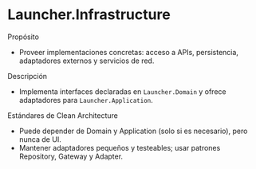 # Launcher.Infrastructure

Propósito

- Proveer implementaciones concretas: acceso a APIs, persistencia, adaptadores externos y servicios de red.

Descripción

- Implementa interfaces declaradas en `Launcher.Domain` y ofrece adaptadores para `Launcher.Application`.

Estándares de Clean Architecture

- Puede depender de Domain y Application (solo si es necesario), pero nunca de UI.
- Mantener adaptadores pequeños y testeables; usar patrones Repository, Gateway y Adapter.
